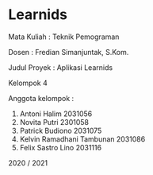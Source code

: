 # Learnids
Mata Kuliah : Teknik Pemograman 

Dosen : Fredian Simanjuntak, S.Kom.

Judul Proyek : Aplikasi Learnids 

Kelompok 4

Anggota kelompok :
  1. Antoni Halim 2031056 
  2. Novita Putri 2301058
  3. Patrick Budiono 2031075
  4. Kelvin Ramadhani Tambunan 2031086
  5. Felix Sastro Lino 2031116
 
2020 / 2021  
